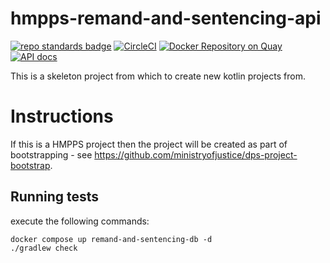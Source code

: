 # hmpps-remand-and-sentencing-api
[![repo standards badge](https://img.shields.io/badge/dynamic/json?color=blue&style=flat&logo=github&label=MoJ%20Compliant&query=%24.result&url=https%3A%2F%2Foperations-engineering-reports.cloud-platform.service.justice.gov.uk%2Fapi%2Fv1%2Fcompliant_public_repositories%2Fhmpps-remand-and-sentencing-api)](https://operations-engineering-reports.cloud-platform.service.justice.gov.uk/public-github-repositories.html#hmpps-remand-and-sentencing-api "Link to report")
[![CircleCI](https://circleci.com/gh/ministryofjustice/hmpps-remand-and-sentencing-api/tree/main.svg?style=svg)](https://circleci.com/gh/ministryofjustice/hmpps-remand-and-sentencing-api)
[![Docker Repository on Quay](https://quay.io/repository/hmpps/hmpps-remand-and-sentencing-api/status "Docker Repository on Quay")](https://quay.io/repository/hmpps/hmpps-remand-and-sentencing-api)
[![API docs](https://img.shields.io/badge/API_docs_-view-85EA2D.svg?logo=swagger)](https://remand-and-sentencing-api-dev.hmpps.service.justice.gov.uk/webjars/swagger-ui/index.html?configUrl=/v3/api-docs)

This is a skeleton project from which to create new kotlin projects from.

# Instructions

If this is a HMPPS project then the project will be created as part of bootstrapping - 
see https://github.com/ministryofjustice/dps-project-bootstrap.

## Running tests
execute the following commands:
```shell
docker compose up remand-and-sentencing-db -d 
./gradlew check
```
